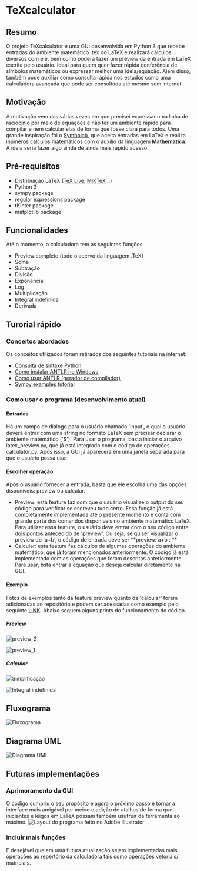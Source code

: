 # TeXcalculator
## Resumo

 O projeto TeXcalculator é uma GUI desenvolvida em Python 3 que recebe entradas do ambiente matemático .tex do LaTeX e realizará cálculos diversos com ele, bem como poderá fazer um preview da entrada em LaTeX escrita pelo usuário. Ideal para quem quer fazer rápida conferência de símbolos matemáticos ou expressar melhor uma ideia/equação. Além disso, também pode auxiliar como consulta rápida nos estudos como uma calculadora avançada que pode ser consultada até mesmo sem internet.

## Motivação
 A motivação vem das várias vezes em que precisei expressar uma linha de raciocínio por meio de equações e não ter um ambiente rápido para compilar e nem calcular elas de forma que fosse clara para todos. Uma grande inspiração foi o  [Symbolab](https://pt.symbolab.com/), que aceita entradas em LaTeX e realiza inúmeros cálculos matemáticos com o auxílio da linguagem **Mathematica**. A ideia seria fazer algo ainda de ainda mais rápido acesso.

## Pré-requisitos

- Distribuição LaTeX ([TeX Live](https://www.tug.org/texlive/), [MiKTeX](https://miktex.org/) ..)
- Python 3
- sympy package
- regular expressions package
- tKinter package
- matplotlib package


## Funcionalidades
Até o momento, a calculadora tem as seguintes funções:

- Preview completo (todo o acervo da linguagem .TeX)
- Soma
- Subtração
- Divisão
- Exponencial
- Log
- Multiplicação
- Integral indefinida
- Derivada


## Turorial rápido

### Conceitos abordados

Os conceitos utilizados foram retirados dos seguintes tutoriais na internet:

- [Consulta de sintaxe Python](https://www.youtube.com/watch?v=N4mEzFDjqtA)
- [Como instalar ANTLR no Windows](https://www.youtube.com/watch?v=p2gIBPz69DM&t=3s)
- [Como usar ANTLR (gerador de compilador)](https://www.youtube.com/watch?v=UIQBavUvmXc&t=1351s)
- [Sympy examples tutorial](http://zetcode.com/python/sympy/)

### Como usar o programa (desenvolvimento atual)

#### Entradas
Há um campo de diálogo para o usuário chamado 'input', o qual o usuário deverá entrar com uma string no formato LaTeX sem precisar declarar o ambiente matemático ('$'). Para usar o programa, basta iniciar o arquivo latex_preview.py, que já está integrado com o código de operações calculator.py. Após isso, a GUI já aparecerá em uma janela separada para que o usuário possa usar.
#### Escolher operação

Após o usuário fornecer a entrada, basta que ele escolha uma das opções disponíveis: preview ou calcular.

- Preview: esta feature faz com que o usuário visualize o output do seu código para verificar se escreveu tudo certo. Essa função já está completamente implementada até o presente momento e conta com grande parte dos comandos disponíveis no ambiente matemático LaTeX. Para utilizar essa feature, o usuário deve entrar com o seu código entre dois pontos antecedido de 'preview'. Ou seja, se quiser visualizar o preview de 'a+b', o código de entrada deve ser **preview: a+b : **  
- Calcular: esta feature faz cálculos de algumas operações do ambiente matemático, que já foram mencionados anteriormente. O código já está implementado com as operações que foram descritas anteriormente. Para usar, bsta entrar a equação que deseja calcular diretamente na GUI.

#### Exemplo

Fotos de exemplos tanto da feature preview quanto da 'calcular' foram adicionadas ao repositório e podem ser acessadas como exemplo pelo seguinte [LINK](https://github.com/PEE-2019-ELO-COM/Erick_TeXcalculator/tree/master/imagens). Abaixo seguem alguns prints do funcionamento do código.

##### Preview

![preview_2](https://github.com/PEE-2019-ELO-COM/Erick_TeXcalculator/blob/master/imagens/preview_eq2.png?raw=true)

![preview_1](https://github.com/PEE-2019-ELO-COM/Erick_TeXcalculator/blob/master/imagens/preview_eq3.png?raw=true)

##### Calcular

![Simplificação](https://github.com/PEE-2019-ELO-COM/Erick_TeXcalculator/blob/master/imagens/calc_eq4.png?raw=true)

![Integral indefinida](https://github.com/PEE-2019-ELO-COM/Erick_TeXcalculator/blob/master/imagens/calc_eq2.png?raw=true)

## Fluxograma

![Fluxograma](https://github.com/PEE-2019-ELO-COM/Erick_TeXcalculator/blob/master/Fluxograma_TeXcalculator.png?raw=true)

## Diagrama UML

![Diagrama UML](https://github.com/PEE-2019-ELO-COM/Erick_TeXcalculator/blob/master/UML_texcalculator.png?raw=true)

## Futuras implementações

### Aprimoramento da GUI
O código cumpriu o seu propósito e agora o próximo passo é tornar a interface mais amigável por meiod e adição de atalhos de forma que iniciantes e leigos em LaTeX possam também usufruir da ferramenta ao máximo.
![Layout do programa feito no Adobe Illustrator](https://github.com/PEE-2019-ELO-COM/Erick_TeXcalculator/blob/master/main_layout.png?raw=true)

### Incluir mais funções

É desejável que em uma futura atualização sejam implementadas mais operações ao repertório da calculadora tais como operações vetoriais/ matriciais.

